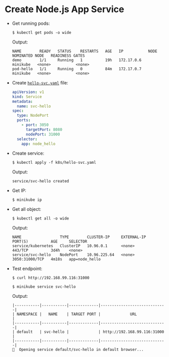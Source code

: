 # Create Node.js App Service
- Get running pods:
  ```
  $ kubectl get pods -o wide
  ```
  Output:
  ```
  NAME        READY   STATUS    RESTARTS   AGE   IP           NODE       NOMINATED NODE   READINESS GATES
  demo        1/1     Running   1          19h   172.17.0.6   minikube   <none>           <none>
  pod-hello   1/1     Running   0          84m   172.17.0.7   minikube   <none>           <none>
  ```
- Create [`hello-svc.yaml`](../k8s/hello-svc.yaml) file:
  ```yaml
  apiVersion: v1
  kind: Service
  metadata:
    name: svc-hello
  spec:
    type: NodePort
    ports:
      - port: 3050
        targetPort: 8080
        nodePort: 31000
    selector:
      app: node_hello
  ```
- Create service:
  ```
  $ kubectl apply -f k8s/hello-svc.yaml
  ```
  Output:
  ```
  service/svc-hello created
  ```
- Get IP:
  ```
  $ minikube ip
  ```
- Get all object:
  ```
  $ kubectl get all -o wide
  ```
  Output:
  ```
  NAME                 TYPE        CLUSTER-IP     EXTERNAL-IP   PORT(S)          AGE     SELECTOR
  service/kubernetes   ClusterIP   10.96.0.1      <none>        443/TCP          3d4h    <none>
  service/svc-hello    NodePort    10.96.225.64   <none>        3050:31000/TCP   4m18s   app=node_hello
  ```
- Test endpoint:
  ```
  $ curl http://192.168.99.116:31000
  ```
  ```
  $ minikube service svc-hello
  ```
  Output:
  ```
  |-----------|-----------|-------------|-----------------------------|
  | NAMESPACE |   NAME    | TARGET PORT |             URL             |
  |-----------|-----------|-------------|-----------------------------|
  | default   | svc-hello |             | http://192.168.99.116:31000 |
  |-----------|-----------|-------------|-----------------------------|
  🎉  Opening service default/svc-hello in default browser...
  ```